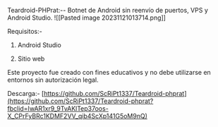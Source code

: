 Teardroid-PHPrat:-- Botnet de Android sin reenvío de puertos, VPS y Android Studio.
![[Pasted image 20231121013714.png]]

Requisitos:-

1. Android Studio

2. Sitio web

Este proyecto fue creado con fines educativos y no debe utilizarse en entornos sin autorización legal.

Descarga:- [https://github.com/ScRiPt1337/Teardroid-phprat](https://github.com/ScRiPt1337/Teardroid-phprat?fbclid=IwAR1xr9_9TvAKlTep37oos-X_CPrFyBRc1KDMF2VV_qib4ScXp141G5oM9nQ)
